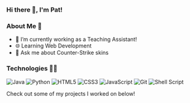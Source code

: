 ### Hi there 👋, I'm Pat!

<!--[![](https://img.shields.io/badge/📄resume-gray?&style=for-the-badge)]()-->

<!--[![](https://img.shields.io/badge/linkedin-%230077B5.svg?&style=for-the-badge&logo=linkedin&logoColor=white)](https://www.linkedin.com/in/ /)-->
<!--[![](https://img.shields.io/badge/Gmail-D14836?style=for-the-badge&logo=gmail&logoColor=white)](mailto:)-->

### About Me 👦

- 🌱 I’m currently working as a Teaching Assistant!
- 🌐 Learning Web Development
- 💬 Ask me about Counter-Strike skins
<!--- 📫 How to reach me: -->

### Technologies 👨‍💻

![Java](https://img.shields.io/badge/java-%23ED8B00.svg?style=for-the-badge&logo=openjdk&logoColor=white)
![Python](https://img.shields.io/badge/python-3670A0?style=for-the-badge&logo=python&logoColor=ffdd54)
![HTML5](https://img.shields.io/badge/html5-%23E34F26.svg?style=for-the-badge&logo=html5&logoColor=white)
![CSS3](https://img.shields.io/badge/css3-%231572B6.svg?style=for-the-badge&logo=css3&logoColor=white)
![JavaScript](https://img.shields.io/badge/javascript-%23323330.svg?style=for-the-badge&logo=javascript&logoColor=%23F7DF1E)
![Git](https://img.shields.io/badge/git-%23F05033.svg?style=for-the-badge&logo=git&logoColor=white)
![Shell Script](https://img.shields.io/badge/shell-%23121011.svg?style=for-the-badge&logo=gnu-bash&logoColor=white)

<!--![C](https://img.shields.io/badge/c-%2300599C.svg?style=for-the-badge&logo=c&logoColor=white)-->

Check out some of my projects I worked on below!
